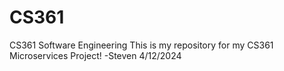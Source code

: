 # CS361
CS361 Software Engineering
This is my repository for my CS361 Microservices Project! -Steven 4/12/2024
